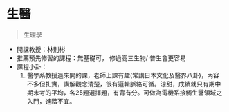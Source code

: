 # 生醫

> 生理學

* 開課教授：林則彬
* 推薦預先修習的課程：無基礎可，
修過高三生物/
普生會更容易
* 課程小卦：
  1. 醫學系教授過來開的課，老師上課有趣(常講日本文化及醫界八卦)，內容不多但扎實，講解觀念清楚，很有邏輯脈絡可循。涼甜，成績就只有期中期末考的平均，各25題選擇題，有背有分。可做為電機系接觸生醫領域之入門，進階不宜。
